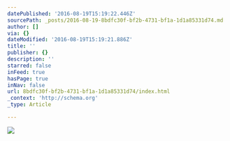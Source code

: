 ```yaml
---
datePublished: '2016-08-19T15:19:22.446Z'
sourcePath: _posts/2016-08-19-8bdfc30f-bf2b-4731-bf1a-1d1a85331d74.md
author: []
via: {}
dateModified: '2016-08-19T15:19:21.886Z'
title: ''
publisher: {}
description: ''
starred: false
inFeed: true
hasPage: true
inNav: false
url: 8bdfc30f-bf2b-4731-bf1a-1d1a85331d74/index.html
_context: 'http://schema.org'
_type: Article

---
```

![](https://imgflo.herokuapp.com/graph/vahj1ThiexotieMo/0825f0dcc505c5821bf53c0bf7c5ae6e/croprotate.png?cropheight=2292&cropwidth=3368&degrees=0&input=https%3A%2F%2Fthe-grid-user-content.s3-us-west-2.amazonaws.com%2F18bf4eaa-6c9b-4f21-b7a1-4705d9410bfd.png&x=72&y=96)